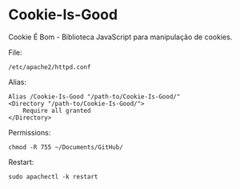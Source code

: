 # Cookie-Is-Good

Cookie &Eacute; Bom - Biblioteca JavaScript para manipulação de cookies.


File:

    /etc/apache2/httpd.conf

Alias:

    Alias /Cookie-Is-Good "/path-to/Cookie-Is-Good/"
    <Directory "/path-to/Cookie-Is-Good/">
        Require all granted
    </Directory>

Permissions:

    chmod -R 755 ~/Documents/GitHub/

Restart:

    sudo apachectl -k restart
